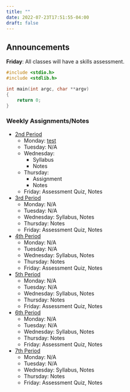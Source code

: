 ```yaml
---
title: ""
date: 2022-07-23T17:51:55-04:00
draft: false
---
```

## Announcements
**Friday**: All classes will have a skills assessment.

```C
#include <stdio.h>
#include <stdlib.h>

int main(int argc, char **argv)
{
    return 0;
}
```
### Weekly Assignments/Notes

* [2nd Period](/p2/)
    - Monday: [test]()
    - Tuesday: N/A
    - Wednesday:
        - Syllabus 
        - Notes
    - Thursday:
        - Assignment
        - Notes
    - Friday: Assessment Quiz, Notes
* [3rd Period](/p3/)
    - Monday: N/A
    - Tuesday: N/A
    - Wednesday: Syllabus, Notes
    - Thursday: Notes
    - Friday: Assessment Quiz, Notes
* [4th Period](/p4)
    - Monday: N/A
    - Tuesday: N/A
    - Wednesday: Syllabus, Notes
    - Thursday: Notes
    - Friday: Assessment Quiz, Notes
* [5th Period](/p5/)
    - Monday: N/A
    - Tuesday: N/A
    - Wednesday: Syllabus, Notes
    - Thursday: Notes
    - Friday: Assessment Quiz, Notes
* [6th Period](/p6/)
    - Monday: N/A
    - Tuesday: N/A
    - Wednesday: Syllabus, Notes
    - Thursday: Notes
    - Friday: Assessment Quiz, Notes
* [7th Period](/p7/)
    - Monday: N/A
    - Tuesday: N/A
    - Wednesday: Syllabus, Notes
    - Thursday: Notes
    - Friday: Assessment Quiz, Notes
